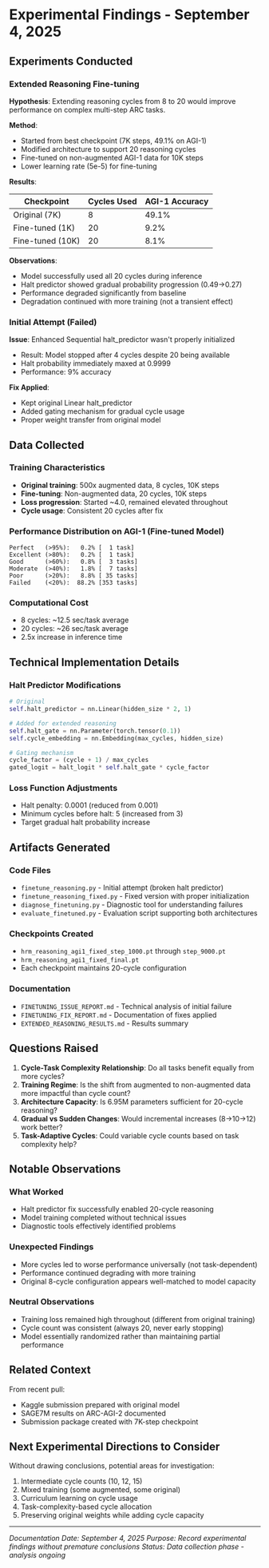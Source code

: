 # Experimental Findings - September 4, 2025

## Experiments Conducted

### Extended Reasoning Fine-tuning
**Hypothesis**: Extending reasoning cycles from 8 to 20 would improve performance on complex multi-step ARC tasks.

**Method**:
- Started from best checkpoint (7K steps, 49.1% on AGI-1)
- Modified architecture to support 20 reasoning cycles
- Fine-tuned on non-augmented AGI-1 data for 10K steps
- Lower learning rate (5e-5) for fine-tuning

**Results**:

| Checkpoint | Cycles Used | AGI-1 Accuracy |
|------------|-------------|----------------|
| Original (7K) | 8 | 49.1% |
| Fine-tuned (1K) | 20 | 9.2% |
| Fine-tuned (10K) | 20 | 8.1% |

**Observations**:
- Model successfully used all 20 cycles during inference
- Halt predictor showed gradual probability progression (0.49→0.27)
- Performance degraded significantly from baseline
- Degradation continued with more training (not a transient effect)

### Initial Attempt (Failed)
**Issue**: Enhanced Sequential halt_predictor wasn't properly initialized
- Result: Model stopped after 4 cycles despite 20 being available
- Halt probability immediately maxed at 0.9999
- Performance: 9% accuracy

**Fix Applied**: 
- Kept original Linear halt_predictor
- Added gating mechanism for gradual cycle usage
- Proper weight transfer from original model

## Data Collected

### Training Characteristics
- **Original training**: 500x augmented data, 8 cycles, 10K steps
- **Fine-tuning**: Non-augmented data, 20 cycles, 10K steps
- **Loss progression**: Started ~4.0, remained elevated throughout
- **Cycle usage**: Consistent 20 cycles after fix

### Performance Distribution on AGI-1 (Fine-tuned Model)
```
Perfect   (>95%):   0.2% [  1 task]
Excellent (>80%):   0.2% [  1 task]
Good      (>60%):   0.8% [  3 tasks]
Moderate  (>40%):   1.8% [  7 tasks]
Poor      (>20%):   8.8% [ 35 tasks]
Failed    (<20%):  88.2% [353 tasks]
```

### Computational Cost
- 8 cycles: ~12.5 sec/task average
- 20 cycles: ~26 sec/task average
- 2.5x increase in inference time

## Technical Implementation Details

### Halt Predictor Modifications
```python
# Original
self.halt_predictor = nn.Linear(hidden_size * 2, 1)

# Added for extended reasoning
self.halt_gate = nn.Parameter(torch.tensor(0.1))
self.cycle_embedding = nn.Embedding(max_cycles, hidden_size)

# Gating mechanism
cycle_factor = (cycle + 1) / max_cycles
gated_logit = halt_logit * self.halt_gate * cycle_factor
```

### Loss Function Adjustments
- Halt penalty: 0.0001 (reduced from 0.001)
- Minimum cycles before halt: 5 (increased from 3)
- Target gradual halt probability increase

## Artifacts Generated

### Code Files
- `finetune_reasoning.py` - Initial attempt (broken halt predictor)
- `finetune_reasoning_fixed.py` - Fixed version with proper initialization
- `diagnose_finetuning.py` - Diagnostic tool for understanding failures
- `evaluate_finetuned.py` - Evaluation script supporting both architectures

### Checkpoints Created
- `hrm_reasoning_agi1_fixed_step_1000.pt` through `step_9000.pt`
- `hrm_reasoning_agi1_fixed_final.pt`
- Each checkpoint maintains 20-cycle configuration

### Documentation
- `FINETUNING_ISSUE_REPORT.md` - Technical analysis of initial failure
- `FINETUNING_FIX_REPORT.md` - Documentation of fixes applied
- `EXTENDED_REASONING_RESULTS.md` - Results summary

## Questions Raised

1. **Cycle-Task Complexity Relationship**: Do all tasks benefit equally from more cycles?
2. **Training Regime**: Is the shift from augmented to non-augmented data more impactful than cycle count?
3. **Architecture Capacity**: Is 6.95M parameters sufficient for 20-cycle reasoning?
4. **Gradual vs Sudden Changes**: Would incremental increases (8→10→12) work better?
5. **Task-Adaptive Cycles**: Could variable cycle counts based on task complexity help?

## Notable Observations

### What Worked
- Halt predictor fix successfully enabled 20-cycle reasoning
- Model training completed without technical issues
- Diagnostic tools effectively identified problems

### Unexpected Findings
- More cycles led to worse performance universally (not task-dependent)
- Performance continued degrading with more training
- Original 8-cycle configuration appears well-matched to model capacity

### Neutral Observations
- Training loss remained high throughout (different from original training)
- Cycle count was consistent (always 20, never early stopping)
- Model essentially randomized rather than maintaining partial performance

## Related Context

From recent pull:
- Kaggle submission prepared with original model
- SAGE7M results on ARC-AGI-2 documented
- Submission package created with 7K-step checkpoint

## Next Experimental Directions to Consider

Without drawing conclusions, potential areas for investigation:
1. Intermediate cycle counts (10, 12, 15)
2. Mixed training (some augmented, some original)
3. Curriculum learning on cycle usage
4. Task-complexity-based cycle allocation
5. Preserving original weights while adding cycle capacity

---

*Documentation Date: September 4, 2025*
*Purpose: Record experimental findings without premature conclusions*
*Status: Data collection phase - analysis ongoing*